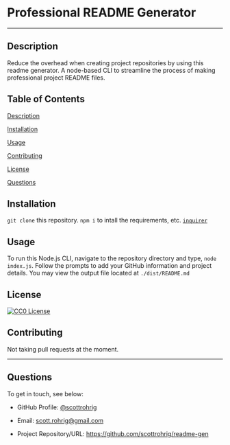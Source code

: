 # Professional README Generator

***

## Description

Reduce the overhead when creating project repositories by using this readme generator. A node-based CLI to streamline the process of making professional project README files.

## Table of Contents

[Description](#description) 

[Installation](#installation) 

[Usage](#usage) 

[Contributing](#contributing) 

[License](#license)

[Questions](#questions)


## Installation

`git clone` this repository. `npm i` to intall the requirements, etc. [`inquirer`](https://www.npmjs.com/package/inquirer)


## Usage

To run this Node.js CLI, navigate to the repository directory and type, `node index.js`. Follow the prompts to add your GitHub information and project details. You may view the output file located at `./dist/README.md`


## License

[![CC0 License](https://img.shields.io/badge/License-CC0-orange)](https://choosealicense.com/licenses/cc0)




## Contributing

Not taking pull requests at the moment.



***

## Questions

To get in touch, see below:

- GitHub Profile: [@scottrohrig](https://github.com/scottrohrig)

- Email: scott.rohrig@gmail.com

- Project Repository/URL: https://github.com/scottrohrig/readme-gen

